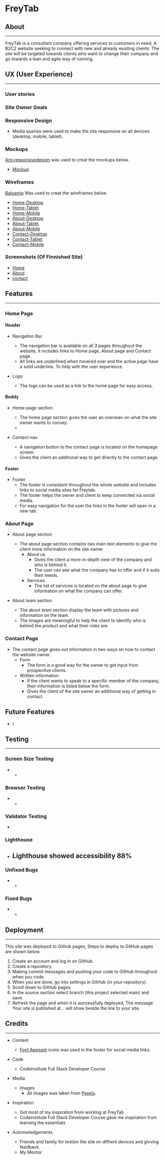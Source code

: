 
# FreyTab

## About
---

<p> 
FreyTab is a consultant company offering services to custumers in need. A B2C2  website seeking to connect with new and already existing clients. The site will be targeted towards clients who want to change their company and go towards a lean and agile way of running.
</p>

## UX (User Experience)
---

### User stories


### Site Owner Goals

### Responsive Design
- Media queries were used to make the site responsive on all devices (desktop, mobile, tablet).

### Mockups
[Ami.responsivedesign](http://ami.responsivedesign.is
) was used to creat the mockups below.
- [Mockup](https://github.com/MadeleineFrey/Project1-HTML-CSS/blob/main/readme/Media/Mockups.png)

### Wireframes

[Balsamiq](https://balsamiq.com
) Was used to creat the wireframes below.

- [Home-Desktop](https://github.com/MadeleineFrey/Project1-HTML-CSS/blob/main/readme/Media/HomeDesktop.png)
- [Home-Tablet](https://github.com/MadeleineFrey/Project1-HTML-CSS/blob/main/readme/Media/HomeTablet.png)
- [Home-Mobile](https://github.com/MadeleineFrey/Project1-HTML-CSS/blob/main/readme/Media/HomeMobile.png)
- [About-Desktop](https://github.com/MadeleineFrey/Project1-HTML-CSS/blob/main/readme/Media/AboutDesktop.png)
- [About-Tablet](https://github.com/MadeleineFrey/Project1-HTML-CSS/blob/main/readme/Media/AboutTablet.png)
- [About-Mobile](https://github.com/MadeleineFrey/Project1-HTML-CSS/blob/main/readme/Media/AboutMobile.png)
- [Contact-Desktop](https://github.com/MadeleineFrey/Project1-HTML-CSS/blob/main/readme/Media/ContactDesktop.png)
- [Contact-Tablet](https://github.com/MadeleineFrey/Project1-HTML-CSS/blob/main/readme/Media/ContactTablet.png)
- [Contact-Mobile](https://github.com/MadeleineFrey/Project1-HTML-CSS/blob/main/readme/Media/ContactMobile.png)

### Screenshots (Of Finnished Site)
- [Home]()
- [About]()
- [contact]()

## Features
---

### Home Page

#### Header

- Navigation Bar
    - The navigation bar is available on all 3 pages throughout the website, it includes links to Home page, About page and Contact page.
    - All links are underlined when hovered over and the active page have a solid underline. To help with the user experience.

- Logo
    - The logo can be used as a link to the home page for easy access.

 #### Boddy

 - Home-page section
    - The home page section gives the user an overwiev on what the site owner wants to convey. 
    - 

- Contact-nav
    - A navigation button to the contact page is located on the homepage screen.
    - Gives the client an additional way to get directly to the contact page.

#### Footer

- Footer
    - The footer is consistent throughout the whole website and includes links to social media sites for Freytab.
    - The footer helps the owner and client to keep connected via social media.
    - For easy navigation for the user the links in the footer will open in a new tab.
    
### About Page

- About page section
    - The about page section contains two main text elements to give the client more information on the site owner.
        - About us
            - Gives the client a more in-depth view of the company and who is behind it.
            - The user can see what the company has to offer and if it suits their needs.
        - Services 
            - The list of services is located on the about page to give information on what the company can offer.


- About team section
    - The about team section display the team with pictures and information on the team.
    - The images are meaningful to help the client to identify who is behind the product and what their roles are.

### Contact Page

- The contact page gives out information in two ways on how to contact the website owner.
    - Form
        - The form is a good way for the owner to get input from prospective clients.
    - Written information
        - If the client wants to speak to a specific member of the company, their information is listed below the form.
        - Gives the client of the site owner an additional way of getting in contact.

## Future Features

- I


## Testing
---

### Screen Size Testing

- 
    - 

### Browser Testing

- 
    - 

### Validator Testing

- 

### Lighthouse

- Lighthouse showed accessibility 88%
    - 

### Unfixed Bugs

- 
    - 

### Fixed Bugs

- 
    - 


 ## Deployment
 ---
<p>
This site was deployed to Github pages, Steps to deploy to GitHub pages are shown below.
</p>

1. Create an account and log in on GitHub. 
2. Create a repository. 
3. Making commit messages and pushing your code to GitHub throughout when you code.
4. When you are done, go into settings in GitHub (in your repository).
5. Scroll down to GitHub pages.
6. In the source section select branch (this project selected main) and save. 
7. Refresh the page and when it is successfully deployed,  The message Your site is published at... will show beside the link to your site.  

## Credits
---

- Content
    - [Font Awesom](https://fontawesome.com/) icons was used in the footer for social media links.

- Code 
    - Codeinstitute Full Stack Developer Course

- Media
    - Images
        - All images was taken from [Pexels](https://www.pexels.com/).

- Inspiration
    - Got most of my inspiration from working at FreyTab 
    - Codeinstitute Full Stack Developer Course gave me inspiration from learning the essentials

- Acknowledgements
    - Friends and family for testion the site on diffrent devices and givving feedback.
    - My Mentor

    